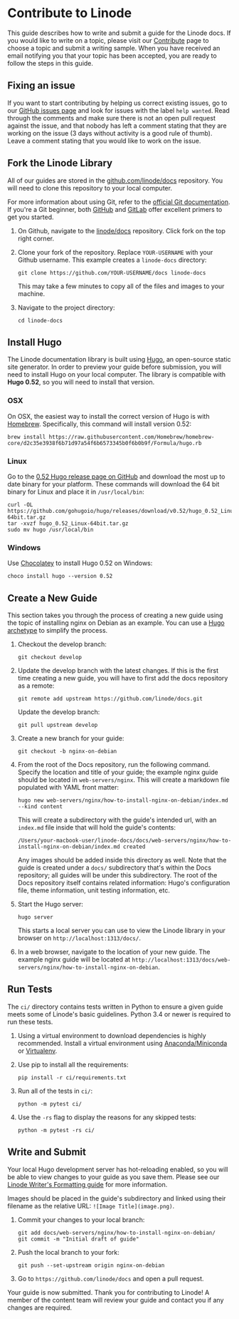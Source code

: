 # Contribute to Linode

This guide describes how to write and submit a guide for the Linode docs. If you would like to write on a topic, please visit our [Contribute](http://www.linode.com/contribute) page to choose a topic and submit a writing sample. When you have received an email notifying you that your topic has been accepted, you are ready to follow the steps in this guide.

## Fixing an issue

If you want to start contributing by helping us correct existing issues, go to our [GitHub issues page](https://github.com/linode/docs/issues) and look for issues with the label ```help wanted```. Read through the comments and make sure there is not an open pull request against the issue, and that nobody has left a comment stating that they are working on the issue (3 days without activity is a good rule of thumb). Leave a comment stating that you would like to work on the issue.

## Fork the Linode Library

All of our guides are stored in the [github.com/linode/docs](https://github.com/linode/docs) repository. You will need to clone this repository to your local computer.

For more information about using Git, refer to the [official Git documentation](https://git-scm.com/documentation). If you're a Git beginner, both [GitHub](https://guides.github.com/) and [GitLab](https://docs.gitlab.com/ee/gitlab-basics/README.html) offer excellent primers to get you started.

1.  On Github, navigate to the [linode/docs](https://github.com/linode/docs) repository. Click fork on the top right corner.

2.  Clone your fork of the repository. Replace `YOUR-USERNAME` with your Github username. This example creates a `linode-docs` directory:

        git clone https://github.com/YOUR-USERNAME/docs linode-docs

    This may take a few minutes to copy all of the files and images to your machine.

3.  Navigate to the project directory:

        cd linode-docs

## Install Hugo

The Linode documentation library is built using [Hugo](http://gohugo.io), an open-source static site generator. In order to preview your guide before submission, you will need to install Hugo on your local computer. The library is compatible with **Hugo 0.52**, so you will need to install that version.

### OSX

On OSX, the easiest way to install the correct version of Hugo is with [Homebrew](https://brew.sh/). Specifically, this command will install version 0.52:

    brew install https://raw.githubusercontent.com/Homebrew/homebrew-core/d2c35e3938f6b71d97a54f6b6573345b0f6b0b9f/Formula/hugo.rb

### Linux

Go to the [0.52 Hugo release page on GitHub](https://github.com/gohugoio/hugo/releases/v0.52) and download the most up to date binary for your platform. These commands will download the 64 bit binary for Linux and place it in `/usr/local/bin`:

    curl -OL https://github.com/gohugoio/hugo/releases/download/v0.52/hugo_0.52_Linux-64bit.tar.gz
    tar -xvzf hugo_0.52_Linux-64bit.tar.gz
    sudo mv hugo /usr/local/bin

### Windows

Use [Chocolatey](https://chocolatey.org/) to install Hugo 0.52 on Windows:

    choco install hugo --version 0.52

## Create a New Guide

This section takes you through the process of creating a new guide using the topic of installing nginx on Debian as an example. You can use a [Hugo archetype](https://gohugo.io/content-management/archetypes/) to simplify the process.

1.  Checkout the develop branch:

        git checkout develop

2.  Update the develop branch with the latest changes. If this is the first time creating a new guide, you will have to first add the docs repository as a remote:

        git remote add upstream https://github.com/linode/docs.git

    Update the develop branch:

        git pull upstream develop

3.  Create a new branch for your guide:

        git checkout -b nginx-on-debian

4.  From the root of the Docs repository, run the following command. Specify the location and title of your guide; the example nginx guide should be located in `web-servers/nginx`. This will create a markdown file populated with YAML front matter:

        hugo new web-servers/nginx/how-to-install-nginx-on-debian/index.md --kind content

    This will create a subdirectory with the guide's intended url, with an `index.md` file inside that will hold the guide's contents:

        /Users/your-macbook-user/linode-docs/docs/web-servers/nginx/how-to-install-nginx-on-debian/index.md created

    Any images should be added inside this directory as well. Note that the guide is created under a `docs/` subdirectory that's within the Docs repository; all guides will be under this subdirectory. The root of the Docs repository itself contains related information: Hugo's configuration file, theme information, unit testing information, etc.

5.  Start the Hugo server:

        hugo server

    This starts a local server you can use to view the Linode library in your browser on `http://localhost:1313/docs/`.

6.  In a web browser, navigate to the location of your new guide. The example nginx guide will be located at `http://localhost:1313/docs/web-servers/nginx/how-to-install-nginx-on-debian`.

## Run Tests

The `ci/` directory contains tests written in Python to ensure a given guide meets some of Linode's basic guidelines. Python 3.4 or newer is required to run these tests.

1.  Using a virtual environment to download dependencies is highly recommended. Install a virtual environment using [Anaconda/Miniconda](https://www.anaconda.com/download/#macos) or [Virtualenv](https://virtualenv.pypa.io/en/stable/).

2.  Use pip to install all the requirements:

        pip install -r ci/requirements.txt

3.  Run all of the tests in `ci/`:

        python -m pytest ci/

4.  Use the `-rs` flag to display the reasons for any skipped tests:

        python -m pytest -rs ci/

## Write and Submit

Your local Hugo development server has hot-reloading enabled, so you will be able to view changes to your guide as you save them. Please see our [Linode Writer's Formatting guide](https://www.linode.com/docs/linode-writers-formatting-guide/) for more information.

Images should be placed in the guide's subdirectory and linked using their filename as the relative URL: `![Image Title](image.png)`.

1.  Commit your changes to your local branch:

        git add docs/web-servers/nginx/how-to-install-nginx-on-debian/
        git commit -m "Initial draft of guide"

2.  Push the local branch to your fork:

        git push --set-upstream origin nginx-on-debian

3.  Go to `https://github.com/linode/docs` and open a pull request.

Your guide is now submitted. Thank you for contributing to Linode! A member of the content team will review your guide and contact you if any changes are required.

